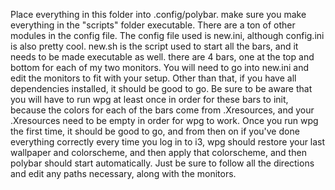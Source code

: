 Place everything in this folder into .config/polybar. make sure you make everything in the "scripts" folder executable. There are a ton of other modules in the config file. The config file used is new.ini, although config.ini is also pretty cool. new.sh is the script used to start all the bars, and it needs to be made executable as well. there are 4 bars, one at the top and bottom for each of my two monitors. You will need to go into new.ini and edit the monitors to fit with your setup. Other than that, if you have all dependencies installed, it should be good to go. Be sure to be aware that you will have to run wpg at least once in order for these bars to init, because the colors for each of the bars come from .Xresources, and your .Xresources need to be empty in order for wpg to work. Once you run wpg the first time, it should be good to go, and from then on if you've done everything correctly every time you log in to i3, wpg should restore your last wallpaper and colorscheme, and then apply that colorscheme, and then polybar should start automatically. Just be sure to follow all the directions and edit any paths necessary, along with the monitors. 
